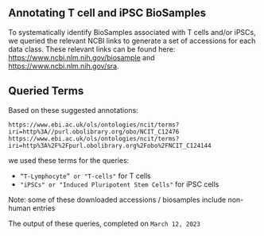 ## Annotating T cell and iPSC BioSamples

To systematically identify BioSamples associated with T cells and/or iPSCs, we queried the relevant NCBI links to generate a set
of accessions for each data class. These relevant links can be found here:
https://www.ncbi.nlm.nih.gov/biosample and https://www.ncbi.nlm.nih.gov/sra.

## Queried Terms 

Based on these suggested annotations: 

```
https://www.ebi.ac.uk/ols/ontologies/ncit/terms?iri=http%3A//purl.obolibrary.org/obo/NCIT_C12476
https://www.ebi.ac.uk/ols/ontologies/ncit/terms?iri=http%3A%2F%2Fpurl.obolibrary.org%2Fobo%2FNCIT_C124144
```

we used these terms for the queries:

- `“T-Lymphocyte” or "T-cells"` for T cells
- `"iPSCs" or "Induced Pluripotent Stem Cells"` for iPSC cells

Note: some of these downloaded accessions / biosamples include non-human entries

The output of these queries, completed on `March 12, 2023`


